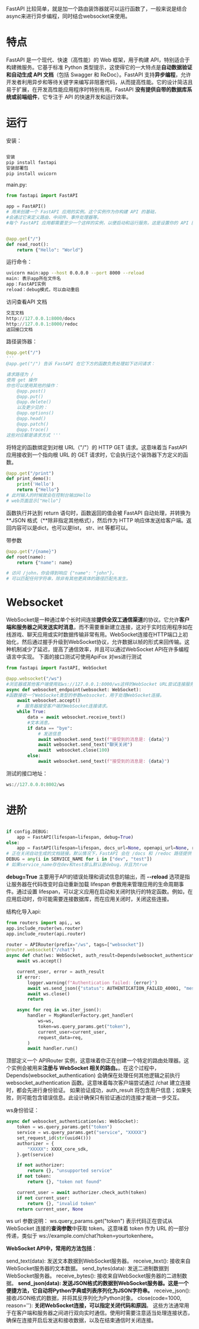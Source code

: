 FastAPI 比较简单，就是加一个路由装饰器就可以运行函数了，一般来说是结合async来进行异步编程，同时结合websocket来使用。

# 特点
FastAPI 是一个现代、快速（高性能）的 Web 框架，用于构建 API，特别适合于构建微服务。它基于标准 Python 类型提示，这使得它的一大特点是**自动数据验证和自动生成 API 文档**（包括 Swagger 和 ReDoc）。FastAPI 支持**异步编程**，允许开发者利用异步和等待关键字来编写非阻塞代码，从而提高性能。它的设计简洁且易于扩展，在开发高性能应用程序时特别有用。FastAPI **没有提供自带的数据库系统或前端组件**，它专注于 API 的快速开发和运行效率。

# 运行
安装：

```bash

安装 
pip install fastapi
安装部署包
pip install uvicorn
```
main.py:

```python
from fastapi import FastAPI

app = FastAPI()
# 用来创建一个 FastAPI 应用的实例。这个实例作为你构建 API 的基础，
#会通过它来定义路由、中间件、事件处理器等。
#每个 FastAPI 应用都需要至少一个这样的实例，以便启动和运行服务。这是设置你的 API 服务器的起点，后续的所有操作（如添加路由、请求处理函数等）都将基于这个实例进行配置。


@app.get("/")
def read_root():
    return {"Hello": "World"}

```
运行命令：

```bash
uvicorn main:app --host 0.0.0.0 --port 8000 --reload
main: 表示app所在文件名
app：FastAPI实例
reload：debug模式，可以自动重启
```
访问查看API 文档

```python
交互文档
http://127.0.0.1:8000/docs
http://127.0.0.1:8000/redoc
返回接口文档
```
路径装饰器：

```python
@app.get("/")
'''
@app.get("/") 告诉 FastAPI 在它下方的函数负责处理如下访问请求：

请求路径为 /
使用 get 操作
你也可以使用其他的操作：
    @app.post()
    @app.put()
    @app.delete()
    以及更少见的：
    @app.options()
    @app.head()
    @app.patch()
    @app.trace()
这些对应都是请求方式 '''
```

将特定的函数绑定到对根 URL（"/"）的 HTTP GET 请求。这意味着当 FastAPI 应用接收到一个指向根 URL 的 GET 请求时，它会执行这个装饰器下方定义的函数。

```python
@app.get("/print")
def print_demo():
    print('Hello')
    return {"Hello"}
# 此时输入的时候就会在控制台输出Hello
# web页面显示["Hello"]
```
函数执行并达到 return 语句时，函数返回的值会被 FastAPI 自动处理，并转换为 **JSON 格式（**除非指定其他格式），然后作为 HTTP 响应体发送给客户端。返回内容可以是dict，也可以是list， str、int 等都可以。

带参数

```python
@app.get("/{name}")
def root(name):
    return {"name": name}

# 访问 /john，你会得到响应 {"name": "john"}。
# 可以匹配任何字符串，除非有其他更具体的路径匹配先发生。
```

# Websocket
WebSocket是一种通过单个长时间连接**提供全双工通信渠道**的协议。它允许**客户端和服务器之间发送实时消息**，而不需要重新建立连接，这对于实时应用程序如在线游戏、聊天应用或实时数据传输非常有用。WebSocket连接在HTTP端口上初始化，然后通过握手升级到WebSocket协议，允许数据以帧的形式来回传输。这种机制减少了延迟，提高了通信效率，并且可以通过WebSocket API在许多编程语言中实现。
下面的接口测试可使用ApiFox 对ws进行测试

```python
from fastapi import FastAPI, WebSocket
```

```python
@app.websocket("/ws")
#浏览器或其他客户端使用如ws://127.0.0.1:8000/ws这样的WebSocket URL尝试连接服务器时，这个websocket对象就会被初始化，并且通过这个对象，服务器能够接收和发送消息，管理连接的状态等。
async def websocket_endpoint(websocket: WebSocket):
#函数接收一个WebSocket类型的参数websocket，用于处理WebSocket连接。
    await websocket.accept()
    #  服务器接受客户端的WebSocket连接请求。
    while True:
        data = await websocket.receive_text()
        #文本消息。
        if data == "bye":
        	# 发送信息
            await websocket.send_text(f"接受到的消息是: {data}")
            await websocket.send_text("聊天关闭")
            await  websocket.close(100)
        else:
            await websocket.send_text(f"接受到的消息是: {data}")
```
测试的接口地址：

```python
ws://127.0.0.0:8002/ws
```
# 进阶

```python

if config.DEBUG:
    app = FastAPI(lifespan=lifespan, debug=True)
else:
    app = FastAPI(lifespan=lifespan, docs_url=None, openapi_url=None, redoc_url=None)
# 正在关闭自动生成的文档链接。默认情况下，FastAPI 会在 /docs 和 /redoc 路径提供 Swagger 和 ReDoc 的文档界面。通过将这些参数设置为 None，可以禁用这些接口，这通常用于生产环境中，以隐藏 API 文档。
DEBUG = any(i in SERVICE_NAME for i in ["dev", "test"])
# 如果service_name存在dev和test那么默认是debug，并且为true
```
**debug=True** 主要用于API的错误处理和调试信息的输出，而 **--reload** 选项是指让服务器在代码改变时自动重新加载
lifespan 参数用来管理应用的生命周期事件。通过设置 lifespan，可以定义应用在启动和关闭时执行的特定函数。例如，在应用启动时，你可能需要连接数据库，而在应用关闭时，关闭这些连接。

结构化导入api:

```python
from routers import api,, ws
app.include_router(ws.router)
app.include_router(api.router)

```

```python
router = APIRouter(prefix="/ws", tags=["websocket"])
@router.websocket("/chat")
async def chat(ws: WebSocket, auth_result=Depends(websocket_authentication)):
    await ws.accept()

    current_user, error = auth_result
    if error:
        logger.warning(f"Authentication failed: {error}")
        await ws.send_json({"status": AUTHENTICATION_FAILED_40001, "message": f"Authentication failed: {error}"})
        await ws.close()
        return

    async for req in ws.iter_json():
        handler = MsgHandlerFactory.get_handler(
            ws=ws,
            token=ws.query_params.get("token"),
            current_user=current_user,
            request_data=req,
        )
        await handler.run()

```
顶部定义一个 APIRouter 实例，这意味着你正在创建一个特定的路由处理器。这个实例会被用来**注册与 WebSocket 相关的路由。**。在这个过程中，Depends(websocket_authentication) 会确保在处理任何其他逻辑之前执行 websocket_authentication 函数。这意味着每次客户端尝试通过 /chat 建立连接时，都会先进行身份验证。
如果验证成功，auth_result 将包含用户信息；如果失败，则可能包含错误信息。此设计确保只有验证通过的连接才能进一步交互。

ws身份验证：

```python
async def websocket_authentication(ws: WebSocket):
    token = ws.query_params.get("token")
    service = ws.query_params.get("service", "XXXXX")
    set_request_id(str(uuid4()))
    authorizer = {
        "XXXXX": XXXX_core_sdk,
    }.get(service)

    if not authorizer:
        return {}, "unsupported service"
    if not token:
        return {}, "token not found"

    current_user = await authorizer.check_auth(token)
    if not current_user:
        return {}, "invalid token"
    return current_user, None
```

ws url 参数说明：
ws.query_params.get("token") 表示代码正在尝试从 WebSocket 连接的**查询参数**中获取 token。这意味着 token 作为 URL 的一部分传递，类似于 ws://example.com/chat?token=yourtokenhere。

**WebSocket API中，常用的方法包括**：

send_text(data): 发送文本数据到WebSocket服务器。
receive_text(): 接收来自WebSocket服务器的文本数据。
send_bytes(data): 发送二进制数据到WebSocket服务器。
receive_bytes(): 接收来自WebSocket服务器的二进制数据。
**send_json(data): 发送JSON格式的数据到WebSocket服务器。这是一个便捷方法，它自动将Python字典或列表序列化为JSON字符串。**
receive_json(): 接收JSON格式的数据，并将其反序列化为Python对象。
close(code=1000, reason=''): **关闭WebSocket连接，可以指定关闭代码和原因**。
这些方法通常用于在客户端和服务器之间进行双向实时通信。使用时需要注意适当处理连接状态，确保在连接开启后发送和接收数据，以及在结束通信时关闭连接。